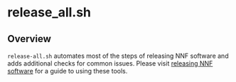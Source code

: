 # release_all.sh

## Overview

`release-all.sh` automates most of the steps of releasing NNF software and adds additional checks for common issues. Please visit [releasing NNF software](https://nearnodeflash.github.io/dev/repo-guides/release-nnf-sw/release-all/) for a guide to using these tools.
